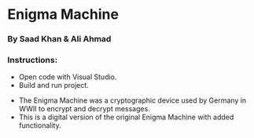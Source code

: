 # Enigma Machine
### By Saad Khan & Ali Ahmad
### Instructions:
* Open code with Visual Studio.
* Build and run project.

- The Enigma Machine was a cryptographic device used by Germany in WWII to encrypt and decrypt messages.
- This is a digital version of the original Enigma Machine with added functionality.
